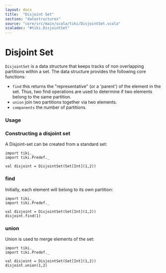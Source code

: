 ```yaml
---
layout: docs 
title:  "Disjoint Set"
section: "datastructures"
source: "core/src/main/scala/tiki/DisjointSet.scala"
scaladoc: "#tiki.DisjointSet"
---
```

# Disjoint Set

`DisjointSet` is a data structure that keeps tracks of non overlapping partitions within a set.
The data structure provides the following core functions:

- `find` this returns the "representative" (or a 'parent') of the element in the set. Thus, two find operations
are used to determine if two elements belong to the same partition.
- `union` join two partitions together via two elements.
- `components` the number of partitions.

### Usage

### Constructing a disjoint set

A Disjoint-set can be created from a standard set:

```tut
import tiki._
import tiki.Predef._

val disjoint = DisjointSet(Set[Int](1,2))
```

### find

Initially, each element will belong to its own partition:

```tut
import tiki._
import tiki.Predef._

val disjoint = DisjointSet(Set[Int](1,2))
disjoint.find(1)
```

### union

Union is used to merge elements of the set:

```tut
import tiki._
import tiki.Predef._

val disjoint = DisjointSet(Set[Int](1,2))
disjoint.union(1,2)

```
